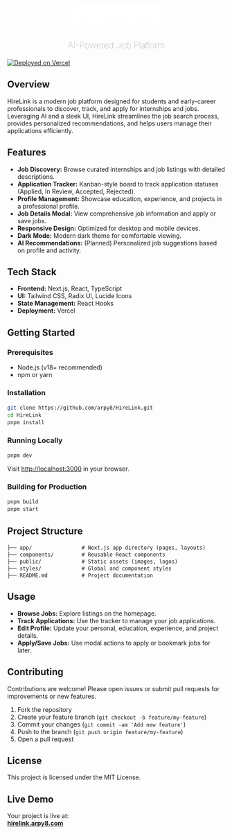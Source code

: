 <center>
    <img src="./public/logo-full.png" width="200">
    <p style="font-size:20px;color:gray;font-weight:1">AI-Powered Job Platform</p>
</center>


[![Deployed on Vercel](https://img.shields.io/badge/Deployed%20on-Vercel-black?style=for-the-badge&logo=vercel)](https://hirelink.arpy8.com/)

## Overview

HireLink is a modern job platform designed for students and early-career professionals to discover, track, and apply for internships and jobs. Leveraging AI and a sleek UI, HireLink streamlines the job search process, provides personalized recommendations, and helps users manage their applications efficiently.

## Features

- **Job Discovery:** Browse curated internships and job listings with detailed descriptions.
- **Application Tracker:** Kanban-style board to track application statuses (Applied, In Review, Accepted, Rejected).
- **Profile Management:** Showcase education, experience, and projects in a professional profile.
- **Job Details Modal:** View comprehensive job information and apply or save jobs.
- **Responsive Design:** Optimized for desktop and mobile devices.
- **Dark Mode:** Modern dark theme for comfortable viewing.
- **AI Recommendations:** (Planned) Personalized job suggestions based on profile and activity.

## Tech Stack

- **Frontend:** Next.js, React, TypeScript
- **UI:** Tailwind CSS, Radix UI, Lucide Icons
- **State Management:** React Hooks
- **Deployment:** Vercel

## Getting Started

### Prerequisites

- Node.js (v18+ recommended)
- npm or yarn

### Installation

```bash
git clone https://github.com/arpy8/HireLink.git
cd HireLink
pnpm install
```

### Running Locally

```bash
pnpm dev
```

Visit [http://localhost:3000](http://localhost:3000) in your browser.

### Building for Production

```bash
pnpm build
pnpm start
```

## Project Structure

```
├── app/                # Next.js app directory (pages, layouts)
├── components/         # Reusable React components
├── public/             # Static assets (images, logos)
├── styles/             # Global and component styles
├── README.md           # Project documentation
```

## Usage

- **Browse Jobs:** Explore listings on the homepage.
- **Track Applications:** Use the tracker to manage your job applications.
- **Edit Profile:** Update your personal, education, experience, and project details.
- **Apply/Save Jobs:** Use modal actions to apply or bookmark jobs for later.

## Contributing

Contributions are welcome! Please open issues or submit pull requests for improvements or new features.

1. Fork the repository
2. Create your feature branch (`git checkout -b feature/my-feature`)
3. Commit your changes (`git commit -am 'Add new feature'`)
4. Push to the branch (`git push origin feature/my-feature`)
5. Open a pull request

## License

This project is licensed under the MIT License.

## Live Demo

Your project is live at:  
**[hirelink.arpy8.com](https://hirelink.arpy8.com/)**